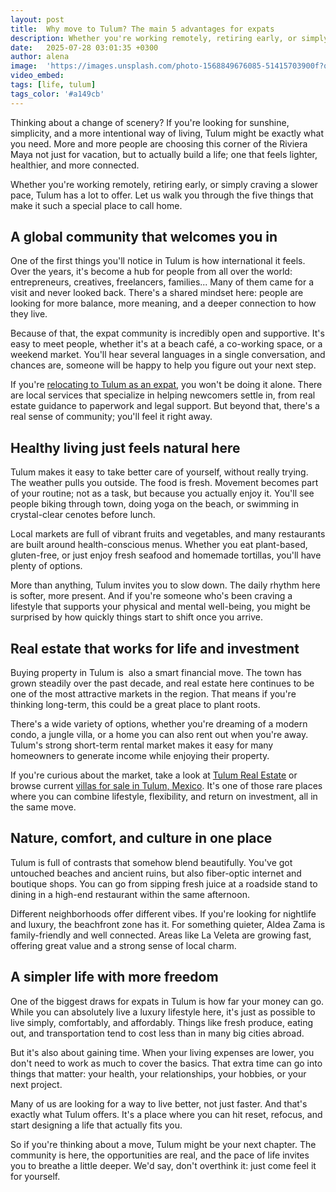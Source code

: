 ```yaml
---
layout: post
title:  Why move to Tulum? The main 5 advantages for expats
description: Whether you're working remotely, retiring early, or simply craving a slower pace, Tulum has a lot to offer. Let us walk you through the five things that make it such a special place to call home.
date:   2025-07-28 03:01:35 +0300
author: alena
image:  'https://images.unsplash.com/photo-1568849676085-51415703900f?q=80&w=987&auto=format&fit=crop&ixlib=rb-4.1.0&ixid=M3wxMjA3fDB8MHxwaG90by1wYWdlfHx8fGVufDB8fHx8fA%3D%3D'
video_embed:
tags: [life, tulum]
tags_color: '#a149cb'
---
```


Thinking about a change of scenery? If you're looking for sunshine, simplicity, and a more intentional way of living, Tulum might be exactly what you need. More and more people are choosing this corner of the Riviera Maya not just for vacation, but to actually build a life; one that feels lighter, healthier, and more connected.

Whether you're working remotely, retiring early, or simply craving a slower pace, Tulum has a lot to offer. Let us walk you through the five things that make it such a special place to call home.

A global community that welcomes you in
---------------------------------------

One of the first things you'll notice in Tulum is how international it feels. Over the years, it's become a hub for people from all over the world: entrepreneurs, creatives, freelancers, families... Many of them came for a visit and never looked back. There's a shared mindset here: people are looking for more balance, more meaning, and a deeper connection to how they live.

Because of that, the expat community is incredibly open and supportive. It's easy to meet people, whether it's at a beach café, a co-working space, or a weekend market. You'll hear several languages in a single conversation, and chances are, someone will be happy to help you figure out your next step.

If you're [relocating to Tulum as an expat](https://jaguartulum.com/en/relocating-to-tulum-expat/), you won't be doing it alone. There are local services that specialize in helping newcomers settle in, from real estate guidance to paperwork and legal support. But beyond that, there's a real sense of community; you'll feel it right away.

Healthy living just feels natural here
--------------------------------------

Tulum makes it easy to take better care of yourself, without really trying. The weather pulls you outside. The food is fresh. Movement becomes part of your routine; not as a task, but because you actually enjoy it. You'll see people biking through town, doing yoga on the beach, or swimming in crystal-clear cenotes before lunch.

Local markets are full of vibrant fruits and vegetables, and many restaurants are built around health-conscious menus. Whether you eat plant-based, gluten-free, or just enjoy fresh seafood and homemade tortillas, you'll have plenty of options.

More than anything, Tulum invites you to slow down. The daily rhythm here is softer, more present. And if you're someone who's been craving a lifestyle that supports your physical and mental well-being, you might be surprised by how quickly things start to shift once you arrive.

Real estate that works for life and investment
----------------------------------------------

Buying property in Tulum is  also a smart financial move. The town has grown steadily over the past decade, and real estate here continues to be one of the most attractive markets in the region. That means if you're thinking long-term, this could be a great place to plant roots.

There's a wide variety of options, whether you're dreaming of a modern condo, a jungle villa, or a home you can also rent out when you're away. Tulum's strong short-term rental market makes it easy for many homeowners to generate income while enjoying their property.

If you're curious about the market, take a look at [Tulum Real Estate](https://jaguartulum.com/en/home/) or browse current [villas for sale in Tulum, Mexico](https://jaguartulum.com/en/properties/). It's one of those rare places where you can combine lifestyle, flexibility, and return on investment, all in the same move.

Nature, comfort, and culture in one place
-----------------------------------------

Tulum is full of contrasts that somehow blend beautifully. You've got untouched beaches and ancient ruins, but also fiber-optic internet and boutique shops. You can go from sipping fresh juice at a roadside stand to dining in a high-end restaurant within the same afternoon.

Different neighborhoods offer different vibes. If you're looking for nightlife and luxury, the beachfront zone has it. For something quieter, Aldea Zama is family-friendly and well connected. Areas like La Veleta are growing fast, offering great value and a strong sense of local charm.

A simpler life with more freedom
--------------------------------

One of the biggest draws for expats in Tulum is how far your money can go. While you can absolutely live a luxury lifestyle here, it's just as possible to live simply, comfortably, and affordably. Things like fresh produce, eating out, and transportation tend to cost less than in many big cities abroad.

But it's also about gaining time. When your living expenses are lower, you don't need to work as much to cover the basics. That extra time can go into things that matter: your health, your relationships, your hobbies, or your next project.

Many of us are looking for a way to live better, not just faster. And that's exactly what Tulum offers. It's a place where you can hit reset, refocus, and start designing a life that actually fits you.

So if you're thinking about a move, Tulum might be your next chapter. The community is here, the opportunities are real, and the pace of life invites you to breathe a little deeper. We'd say, don't overthink it: just come feel it for yourself.